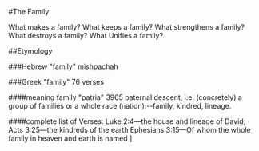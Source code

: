 #The Family

What makes a family?
What keeps a family?
What strengthens a family?
What destroys a family?
What Unifies a family?

##Etymology

###Hebrew "family" mishpachah




###Greek "family" 76 verses

####meaning
family "patria" 3965 paternal descent, i.e. (concretely) a group of families or a whole race (nation):--family, kindred, lineage. 

####complete list of Verses: 
Luke 2:4&mdash;the house and lineage of David; 
Acts 3:25&mdash;the kindreds of the earth 
Ephesians 3:15&mdash;Of whom the whole family in heaven and earth is named
]